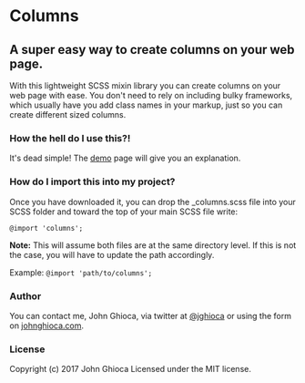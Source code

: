 # Columns

## A super easy way to create columns on your web page.

With this lightweight SCSS mixin library you can create columns on your web page with ease. You don't need to rely on including bulky frameworks, which usually have you add class names in your markup, just so you can create different sized columns.

### How the hell do I use this?!

It's dead simple! The [demo](http://johnghioca.com/columns/demo/) page will give you an explanation.

### How do I import this into my project?

Once you have downloaded it, you can drop the _columns.scss file into your SCSS folder and toward the top of your main SCSS file write:

`@import 'columns';`

**Note:** This will assume both files are at the same directory level. If this is not the case, you will have to update the path accordingly.

Example: `@import 'path/to/columns';`

### Author

You can contact me, John Ghioca, via twitter at [@jghioca](https://twitter.com/jghioca) or using the form on [johnghioca.com](http://johnghioca.com/).

### License

Copyright (c) 2017 John Ghioca Licensed under the MIT license.

